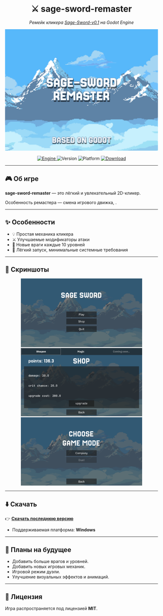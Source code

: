 <div align="center">
  <h1>⚔️ sage-sword-remaster</h1>
  <p><em>Ремейк кликера <a href="https://github.com/drawksr/Sage-Sword-v0.1">Sage-Sword-v0.1</a> на Godot Engine</em></p>

  <img src="docs/sage-sword-remaster.png" alt="sage-sword-remaster" width="630">

  <p>
    <a href="https://godotengine.org">
      <img height="20" alt="Engine" src="https://img.shields.io/badge/engine-Godot-blue">
    </a>
    <img height="20" alt="Version" src="https://img.shields.io/badge/version-1.1.0-yellow">
    <img height="20" alt="Platform" src="https://img.shields.io/badge/platform-Windows-lightgrey">
    <a href="https://github.com/drawiks/sage-sword-remaster/releases/latest">
      <img height="20" alt="Download" src="https://img.shields.io/badge/download-play--now-red">
    </a>
  </p>
</div>

<hr>

<h2>🎮 Об игре</h2>
<p>
    <strong>sage-sword-remaster</strong> — это лёгкий и увлекательный 2D-кликер.<br>
</p>

<p>
    Особенность ремастера — смена игрового движка, .
</p>

<hr>

<h2>✨ Особенности</h2>
<ul>
    <li>💡 Простая механика кликера</li>
    <li>⚔️ Улучшаемые модификаторы атаки</li>
    <li>👹 Новые враги каждые 10 уровней</li>
    <li>💾 Лёгкий запуск, минимальные системные требования</li>
</ul>

<hr>

<h2>📸 Скриншоты</h2>
<div align="center">
    <img src="https://github.com/drawiks/sage-sword-remaster/blob/main/docs/main-menu.png" alt="main menu" width="400">
    <img src="https://github.com/drawiks/sage-sword-remaster/blob/main/docs/shop-menu.png" alt="shop menu" width="400">
    <img src="https://github.com/drawiks/sage-sword-remaster/blob/main/docs/game-menu.png" alt="game menu" width="400">
</div>

<hr>

<h2>⬇️ Скачать</h2>
<p>
  👉 <a href="https://github.com/drawiks/sage-sword-remaster/releases/latest"><strong>Скачать последнюю версию</strong></a>
</p>
<ul>
    <li>Поддерживаемая платформа: <strong>Windows</strong></li>
</ul>

<hr>

<h2>📅 Планы на будущее</h2>
<ul>
    <li>Добавить больше врагов и уровней.</li> 
    <li>Добавить новых игровых механик.</il>
    <li>Игровой режим дуэли.</il>
    <li>Улучшение визуальных эффектов и анимаций.</li>
</ul>

<hr>

<h2>📜 Лицензия</h2>
<p>
  Игра распространяется под лицензией <strong>MIT</strong>.
</p>
